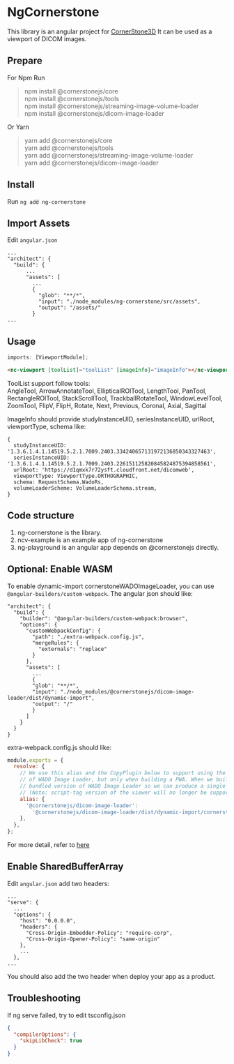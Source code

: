 # NgCornerstone

This library is an angular project for [CornerStone3D](https://www.cornerstonejs.org/)
It can be used as a viewport of DICOM images.

## Prepare

For Npm Run

> npm install @cornerstonejs/core  
> npm install @cornerstonejs/tools  
> npm install @cornerstonejs/streaming-image-volume-loader  
> npm install @cornerstonejs/dicom-image-loader

Or Yarn

> yarn add @cornerstonejs/core  
> yarn add @cornerstonejs/tools  
> yarn add @cornerstonejs/streaming-image-volume-loader  
> yarn add @cornerstonejs/dicom-image-loader

## Install

Run `ng add ng-cornerstone`

## Import Assets

Edit `angular.json`

```
...
"architect": {
  "build": {
      ...
      "assets": [
        ...
        {
          "glob": "**/*",
          "input": "./node_modules/ng-cornerstone/src/assets",
          "output": "/assets/"
        }
...
```

## Usage

```ts
imports: [ViewportModule];
```

```html
<nc-viewport [toolList]="toolList" [imageInfo]="imageInfo"></nc-viewport>
```

ToolList support follow tools:  
AngleTool,
ArrowAnnotateTool,
EllipticalROITool,
LengthTool,
PanTool,
RectangleROITool,
StackScrollTool,
TrackballRotateTool,
WindowLevelTool,
ZoomTool, FlipV, FlipH,
Rotate, Next, Previous, Coronal, Axial, Sagittal

ImageInfo should provide studyInstanceUID, seriesInstanceUID, urlRoot, viewportType, schema
like:

```
{
  studyInstanceUID: '1.3.6.1.4.1.14519.5.2.1.7009.2403.334240657131972136850343327463',
  seriesInstanceUID: '1.3.6.1.4.1.14519.5.2.1.7009.2403.226151125820845824875394858561',
  urlRoot: 'https://d1qmxk7r72ysft.cloudfront.net/dicomweb',
  viewportType: ViewportType.ORTHOGRAPHIC,
  schema: RequestSchema.WadoRs,
  volumeLoaderScheme: VolumeLoaderSchema.stream,
}
```

## Code structure

1. ng-cornerstone is the library.
2. ncv-example is an example app of ng-cornerstone
3. ng-playground is an angular app depends on @cornerstonejs directly.

## Optional: Enable WASM

To enable dynamic-import cornerstoneWADOImageLoader, you can use `@angular-builders/custom-webpack`.
The angular json should like:

```
"architect": {
  "build": {
    "builder": "@angular-builders/custom-webpack:browser",
    "options": {
      "customWebpackConfig": {
        "path": "./extra-webpack.config.js",
        "mergeRules": {
          "externals": "replace"
        }
      },
      "assets": [
        ...
        {
        "glob": "**/*",
        "input": "./node_modules/@cornerstonejs/dicom-image-loader/dist/dynamic-import",
        "output": "/"
        }
      ]
    }
  }
}
```

extra-webpack.config.js should like:

```js
module.exports = {
  resolve: {
    // We use this alias and the CopyPlugin below to support using the dynamic-import version
    // of WADO Image Loader, but only when building a PWA. When we build a package, we must use the
    // bundled version of WADO Image Loader so we can produce a single file for the viewer.
    // (Note: script-tag version of the viewer will no longer be supported in OHIF v3)
    alias: {
      '@cornerstonejs/dicom-image-loader':
        '@cornerstonejs/dicom-image-loader/dist/dynamic-import/cornerstoneDICOMImageLoader.min.js',
    },
  },
};
```

For more detail, refer to [here](https://github.com/cornerstonejs/cornerstoneWADOImageLoader#upgrade-to-cwil-v4x)

## Enable SharedBufferArray

Edit `angular.json` add two headers:

```
...
"serve": {
  ...
  "options": {
    "host": "0.0.0.0",
    "headers": {
      "Cross-Origin-Embedder-Policy": "require-corp",
      "Cross-Origin-Opener-Policy": "same-origin"
    },
    ...
  },
...

```

You should also add the two header when deploy your app as a product.

## Troubleshooting

If ng serve failed, try to edit tsconfig.json

```json
{
  "compilerOptions": {
    "skipLibCheck": true
  }
}
```
